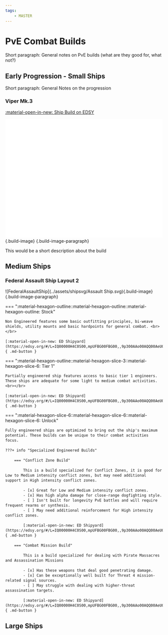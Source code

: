 ```yaml
---
tags: 
    - MASTER
---
```


# PvE Combat Builds

Short paragraph: General notes on PvE builds (what are they good for, what not?)

## Early Progression - Small Ships

Short paragraph: General Notes on the progression

<div class="build-card" markdown>
<div class="build-header" markdown>

### Viper Mk.3

<a class="build-link" href="https://edsy.org/#/L=IM00000H4C0SC0,Hf500Hf500FBG00FBG00,CEg00CzY00,9on00A5U00AL600Aal00Aoo00B3_00BJc00BX_00,13q00,7Py0013q0020m001-C0010i0010i00,PvE_0Combat_0_D_0Basic" target="_blank" markdown>:material-open-in-new: Ship Build on EDSY</a>

</div>

![viper3](../assets/shipsvg/Viper3.svg){.build-image}
{.build-image-paragraph}

This would be a short description about the build

</div>

## Medium Ships

<div class="build-card" markdown>

### Federal Assault Ship Layout 2

![FederalAssaultShip](../assets/shipsvg/Assault Ship.svg){.build-image}
{.build-image-paragraph}

=== ":material-hexagon-outline::material-hexagon-outline::material-hexagon-outline: Stock"

    Non Engineered features some basic outfitting principles, bi-weave shields, utility mounts and basic hardpoints for general combat. <br></br>

    [:material-open-in-new: ED Shipyard](https://edsy.org/#/L=IQ00000H4C0S00,mpUFBG00FBG00,,9p300AAo00AQQ00AeU00Au600B9I00BLo00Bb600,,7TM000720005U0005U00mpU0nG00){ .md-button }

=== ":material-hexagon-outline::material-hexagon-slice-3::material-hexagon-slice-6: Tier 1"

    Partially engineered ship features access to basic tier 1 engineers. These ships are adequate for some light to medium combat activities. <br></br>

    [:material-open-in-new: ED Shipyard](https://edsy.org/#/L=IQ00000H4C0S00,mpUFBG00FBG00,,9p300AAo00AQQ00AeU00Au600B9I00BLo00Bb600,,7TM000720005U0005U00mpU0nG00){ .md-button }

=== ":material-hexagon-slice-6::material-hexagon-slice-6::material-hexagon-slice-6: Unlock"

    Fully engineered ships are optimized to bring out the ship's maximum potential. These builds can be unique to their combat activities focus. 

    ???+ info "Specialized Engineered Builds"

        === "Conflict Zone Build"

            This is a build specialized for Conflict Zones, it is good for Low to Medium intensity conflict zones, but may need additional support in High intensity conflict zones. 

            - [x] Great for Low and Medium intensity conflict zones.
            - [x] Has high alpha damage for close-range dogfighting style.
            - [ ] Isn't built for longevity PvE battles and will require frequent rearms or synthesis.
            - [ ] May need additional reinforcement for High intensity conflict zones.

            [:material-open-in-new: ED Shipyard](https://edsy.org/#/L=IQ00000H4C0S00,mpUFBG00FBG00,,9p300AAo00AQQ00AeU00Au600B9I00BLo00Bb600,,7TM000720005U0005U00mpU0nG00){ .md-button }

        === "Combat Mission Build"

            This is a build specialized for dealing with Pirate Massacres and Assassination Missions

            - [x] Has these weapons that deal good penetrating damage.
            - [x] Can be exceptionally well built for Threat 4 mission-related signal sources.
            - [ ] May struggle with dealing with higher-threat assassination targets.

            [:material-open-in-new: ED Shipyard](https://edsy.org/#/L=IQ00000H4C0S00,mpUFBG00FBG00,,9p300AAo00AQQ00AeU00Au600B9I00BLo00Bb600,,7TM000720005U0005U00mpU0nG00){ .md-button }


</div>


## Large Ships